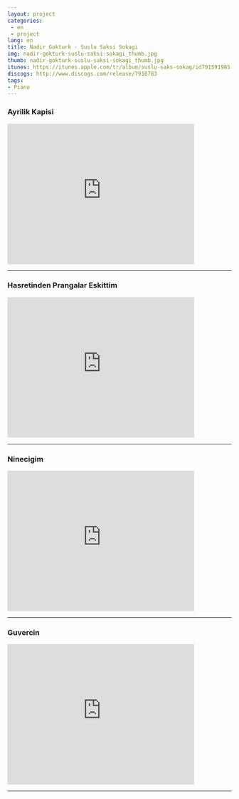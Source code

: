 ```yaml
---
layout: project
categories:
 - en
 - project
lang: en
title: Nadir Gokturk - Suslu Saksi Sokagi
img: nadir-gokturk-suslu-saksi-sokagi_thumb.jpg
thumb: nadir-gokturk-suslu-saksi-sokagi_thumb.jpg
itunes: https://itunes.apple.com/tr/album/suslu-saks-sokag/id791591985
discogs: http://www.discogs.com/release/7910783
tags: 
- Piano
---
```


### Ayrilik Kapisi

<div class="embed-responsive embed-responsive-16by9">
  <iframe width="420" height="315" src="https://www.youtube.com/embed/PAPlg71LVeI" frameborder="0" allowfullscreen></iframe>
</div>

---

### Hasretinden Prangalar Eskittim

<div class="embed-responsive embed-responsive-16by9">
  <iframe width="420" height="315" src="https://www.youtube.com/embed/1xq0YG5klZc" frameborder="0" allowfullscreen></iframe>
</div>

---

### Ninecigim

<div class="embed-responsive embed-responsive-16by9">
  <iframe width="420" height="315" src="https://www.youtube.com/embed/hau7H2AP9ZU" frameborder="0" allowfullscreen></iframe>
</div>

---

### Guvercin

<div class="embed-responsive embed-responsive-16by9">
  <iframe width="420" height="315" src="https://www.youtube.com/embed/LGDnxRrs-CM" frameborder="0" allowfullscreen></iframe>
</div>

---

